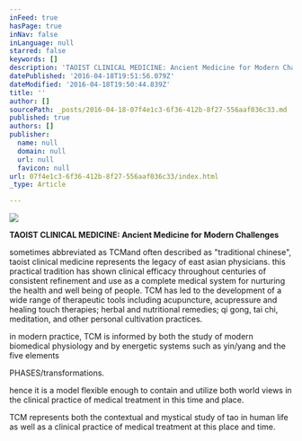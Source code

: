 ```yaml
---
inFeed: true
hasPage: true
inNav: false
inLanguage: null
starred: false
keywords: []
description: 'TAOIST CLINICAL MEDICINE: Ancient Medicine for Modern Challenges'
datePublished: '2016-04-18T19:51:56.079Z'
dateModified: '2016-04-18T19:50:44.839Z'
title: ''
author: []
sourcePath: _posts/2016-04-18-07f4e1c3-6f36-412b-8f27-556aaf036c33.md
published: true
authors: []
publisher:
  name: null
  domain: null
  url: null
  favicon: null
url: 07f4e1c3-6f36-412b-8f27-556aaf036c33/index.html
_type: Article

---
```

![](https://the-grid-user-content.s3-us-west-2.amazonaws.com/65390ba0-aec3-48ae-855a-245ed67cd23d.jpg)

**TAOIST CLINICAL MEDICINE: Ancient Medicine for Modern Challenges**

sometimes abbreviated as TCMand often described as "traditional chinese", taoist clinical medicine represents the legacy of east asian physicians. this practical tradition has shown clinical efficacy throughout centuries of consistent refinement and use as a complete medical system for nurturing the health and well being of people. TCM has led to the development of a wide range of therapeutic tools including acupuncture, acupressure and healing touch therapies; herbal and nutritional remedies; qi gong, tai chi, meditation, and other personal cultivation practices.

in modern practice, TCM is informed by both the study of modern biomedical physiology and by energetic systems such as yin/yang and the five elements

PHASES/transformations. 

hence it is a model flexible enough to contain and utilize both world views in the clinical practice of medical treatment in this time and place.

TCM represents both the contextual and mystical study of tao in human life as well as a clinical practice of medical treatment at this place and time.